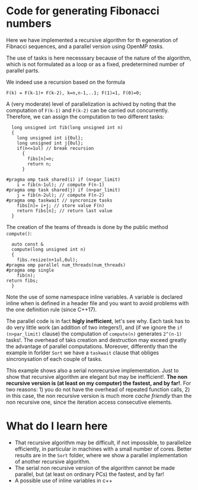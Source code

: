 # Code for generating Fibonacci numbers #

Here we have implemented a recursive algorithm for th egeneration of Fibnacci sequences, and a parallel version using OpenMP *tasks*.

The use of tasks is here necesssary because of the nature of the algorithm, which is not formulated as a loop or as a fixed, predetermined number of parallel parts.

We indeed use a recursion based on the formula

	F(k) = F(k-1)+ F(k-2), k=n,n-1,..1; F(1)=1, F(0)=0;
	
A (very moderate) level of parallelization is achived by noting that the computation of `F(k-1)` and `F(k-2)` can be carried out concurrently. Therefore, we can assign the computation to two different tasks:

```
  long unsigned int fib(long unsigned int n)
  {
    long unsigned int i{0ul};
    long unsigned int j{0ul};
    if(n<=1ul) // break recursion
      {
        fibs[n]=n;
        return n;
      }

#pragma omp task shared(i) if (n>par_limit)
    i = fib(n-1ul); // compute F(n-1)
#pragma omp task shared(j) if (n>par_limit)
    j = fib(n-2ul); // compute F(n-2)
#pragma omp taskwait // syncronize tasks
    fibs[n]= i+j; // store value F(n)
    return fibs[n]; // return last value
  }
```
The creation of the teams of threads is done by the public method `compute()`:

```
  auto const &
  compute(long unsigned int n)
  {
    fibs.resize(n+1ul,0ul);
#pragma omp parallel num_threads(num_threads)
#pragma omp single
    fib(n);
return fibs;
  }
```

Note the use of some namespace inline variables. A variable is declared inline when is defined in a header file and you want to avoid problems with the one definition rule (since C++17).

The parallel code is in fact **higly inefficient**, let's see why. Each task has to do very little work (an addition of two integers!), and (if we ignore the `if (n>par_limit)` clause) the computation of `compute(n)` generates `2^(n-1)` tasks!.
The overhead of taks creation and destruction may exceed greatly the advantage of parallel computations. Moreover, differently than the example in forlder `Sort` we have a `taskwait` clause that obliges sincronysation of each couple of tasks.

This example shows also a serial nonrecursive implementation. Just to show that recursive algorithm are elegant but may be inefficient!. **The non recursive version is (at least on my computer) the fastest, and by far!**. For two reasons: 1) you do not have the overhead of repeated function calls, 2) in this case, the non recursive version is much more *cache friendly* than the non recursive one, since the iteration access consecutive elements.


# What do I learn here #
- That recursive algorithm may be difficult, if not impossible, to parallelize efficiently, in particular in  machines with 
a small number of cores. Better results are in the `Sort` folder, where we show a parallel implementation of another recursive algorithm.
- The serial non recursive version of the algorithm cannot be made parallel, but (at least on ordinary PCs) the fastest, and by far! 
- A possible use of inline variables in c++











 